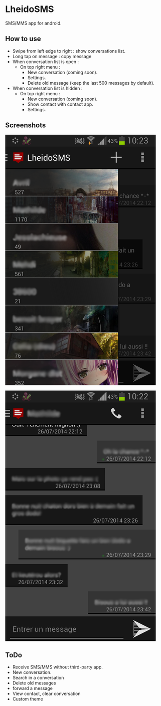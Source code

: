 LheidoSMS
=========

SMS/MMS app for android.

How to use
----------
 - Swipe from left edge to right : show conversations list.
 - Long tap on message : copy message
 - When conversation list is open :
    - On top right menu :
        - New conversation (coming soon).
        - Settings.
        - Delete old message (keep the last 500 messages by default).
 - When conversation list is hidden :
    - On top right menu :
        - New conversation (coming soon).
        - Show contact with contact app.
        - Settings.

Screenshots
-----------
![alt text](/screenshots/conversation_list.png?raw=true "conversation list")

![alt text](/screenshots/conversation.png?raw=true "conversation")

ToDo
----
 - Receive SMS/MMS without third-party app.
 - New conversation.
 - Search in a conversation
 - Delete old messages
 - forward a message
 - View contact, clear conversation
 - Custom theme
